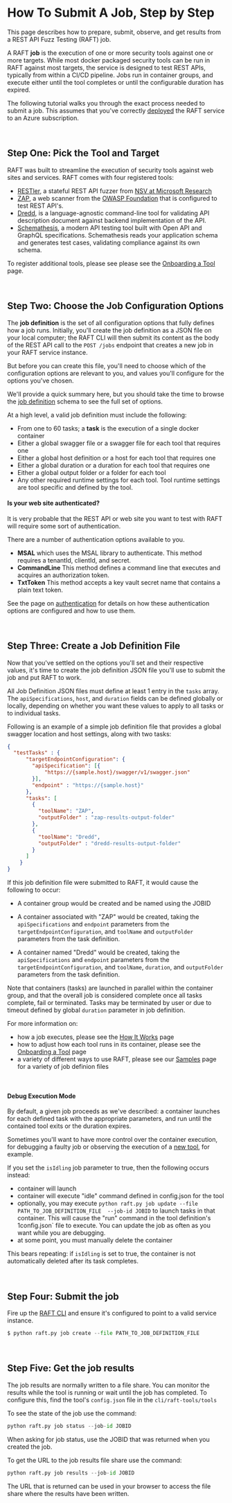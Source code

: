 # How To Submit A Job, Step by Step

This page describes how to prepare, submit, observe, and get results from a
REST API Fuzz Testing (RAFT) job.

A RAFT **job** is the execution of one or more security tools against one or
more targets.  While most docker packaged security tools can be run in RAFT
against most targets, 
the service is designed to test REST APIs, typically from within a
CI/CD pipeline.  Jobs run in container groups, and execute either until the tool
completes or until the configurable duration has expired.

The following tutorial walks you through the exact process needed to submit a job.
This assumes that you've correctly [deployed](how-to-deploy.md) the RAFT service
to an Azure subscription.

<br/>

## Step One: Pick the Tool and Target

RAFT was built to streamline the execution of security tools against web sites and services.
RAFT comes with four registered tools:

- [RESTler](https://github.com/microsoft/restler-fuzzer), a stateful REST API fuzzer from [NSV at Microsoft Research](https://www.microsoft.com/en-us/research/group/new-security-ventures/)
- [ZAP](https://www.zaproxy.org/), a web scanner from the [OWASP Foundation](https://owasp.org/) that is configured to test REST API's.
- [Dredd](https://github.com/apiaryio/dredd), is a language-agnostic command-line tool for validating API description document against backend implementation of the API.
- [Schemathesis](https://github.com/schemathesis/schemathesis), a modern API testing tool built with Open API and GraphQL specifications. Schemathesis reads your application schema and generates test cases, validating compliance against its own schema.

To register additional tools, please see please see the
[Onboarding a Tool](how-to-onboard-a-tool.md) page.

<br/>

## Step Two: Choose the Job Configuration Options

The **job definition** is the set of all configuration options that fully defines
how a job runs.   Initially, you'll create the job definition as a JSON file on your
local computer; the RAFT CLI will then submit its content as the body of the REST API
call to the `POST /jobs` endpoint that creates a new job in your RAFT service instance.

But before you can create this file, you'll need to choose which of the configuration
options are relevant to you, and values you'll configure for the options you've chosen.

We'll provide a quick summary here, but you should take the time to browse the
[job definition](schema/jobdefinition.md) schema to see the full set of options.

At a high level, a valid job definition must include the following:

- From one to 60 tasks; a **task** is the execution of a single docker container
- Either a global swagger file or a swagger file for each tool that requires one
- Either a global host definition or a host for each tool that requires one
- Either a global duration or a duration for each tool that requires one
- Either a global output folder or a folder for each tool
- Any other required runtime settings for each tool. Tool runtime settings are tool
specific and defined by the tool.

#### Is your web site authenticated?

It is very probable that the REST API or web site you want to test with RAFT will
require some sort of authentication.  

There are a number of authentication options available to you.

- **MSAL** which uses the MSAL library to authenticate. This method requires a tenantId, clientId, and secret.
- **CommandLine** This method defines a command line that executes and acquires an authorization token.
- **TxtToken** This method accepts a key vault secret name that contains a plain text token.

See the page on [authentication](schema/authentication.md) for details on how these authentication options
are configured and how to use them.

<br/>

## Step Three: Create a Job Definition File

Now that you've settled on the options you'll set and their respective values, it's time
to create the job definition JSON file you'll use to submit the job and put RAFT to work.

All Job Definition JSON files must define at least 1 entry in the `tasks` array.
The `apiSpecifications`, `host`, and `duration` fields can be defined globally
or locally, depending on whether you want these values to apply to all tasks or
to individual tasks.

Following is an example of a simple job definition file that provides a global
swagger location and host settings, along with two tasks:

```json
{
  "testTasks" : {
      "targetEndpointConfiguration": {
        "apiSpecification": [{
            "https://{sample.host}/swagger/v1/swagger.json"
        }],
        "endpoint" : "https://{sample.host}"
      },
      "tasks": [
        {
          "toolName": "ZAP",
          "outputFolder" : "zap-results-output-folder"
        },
        {
          "toolName": "Dredd",
          "outputFolder" : "dredd-results-output-folder"
        }
      ]
    }
}
```

If this job definition file were submitted to RAFT, it would cause the following to
occur: 

- A container group would be created and be named using the JOBID

- A container associated with "ZAP" would be created, taking the `apiSpecifications` and `endpoint`
  parameters from the `targetEndpointConfiguration`, and `toolName` and `outputFolder` parameters
  from the task definition.

- A container named "Dredd" would be created, taking the `apiSpecifications` and `endpoint`
  parameters from the `targetEndpointConfiguration`, and `toolName`, `duration`, and `outputFolder`
  parameters from the task definition.

Note that containers (tasks) are launched in parallel within the container group,
and that the overall job is considered complete once all tasks complete, fail or terminated. Tasks may be terminated by user or due to timeout defined by global `duration` parameter in job definition.

For more information on:

- how a job executes, please see the [How It Works](how-it-works.md) page
- how to adjust how each tool runs in its container, please see the [Onboarding a Tool](how-to-onboard-a-tool.md) page
- a variety of different ways to use RAFT, please see our [Samples](samples.md) page for a variety of job definion files

<br/>

#### Debug Execution Mode

By default, a given job proceeds as we've described: a container launches for each
defined task with the appropriate parameters, and run until the contained tool exits
or the duration expires.

Sometimes you'll want to have more control over the container execution, for debugging
a faulty job or observing the execution of a [new tool](how-to-onboard-a-tool.md), for
example.

If you set the `isIdling` job parameter to true, then the following occurs instead:

- container will launch
- container will execute "idle" command defined in config.json for the tool
- optionally, you may execute `python raft.py job update --file PATH_TO_JOB_DEFINITION_FILE 
--job-id JOBID` to launch tasks in that container. This will cause the "run" command in the tool definition's
1config.json` file to execute. You can update the job as often as you want while you are debugging.
- at some point, you must manually delete the container

This bears repeating:  if `isIdling` is set to true, the container is not automatically deleted after
its task completes.

<br/>

## Step Four:  Submit the job

Fire up the [RAFT CLI](cli-reference.md) and ensure it's configured to point to a valid service instance.

```python
$ python raft.py job create --file PATH_TO_JOB_DEFINITION_FILE
```

<br/>

## Step Five: Get the job results

The job results are normally written to a file share. You can monitor the results while the tool is running
or wait until the job has completed.
To configure this, find the tool's `config.json` file in the `cli/raft-tools/tools`

To see the state of the job use the command:

```python
python raft.py job status --job-id JOBID 
```

When asking for job status, use the JOBID that was returned when you created the job. 

To get the URL to the job results file share use the command:

```python
python raft.py job results --job-id JOBID
```

The URL that is returned can be used in your browser to access the file share where the results have
been written.

